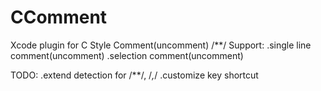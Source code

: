 CComment
========

Xcode plugin for C Style Comment(uncomment) /**/
Support:
.single line comment(uncomment)
.selection comment(uncomment)

TODO:
.extend detection for /**/, /*,*/
.customize key shortcut
